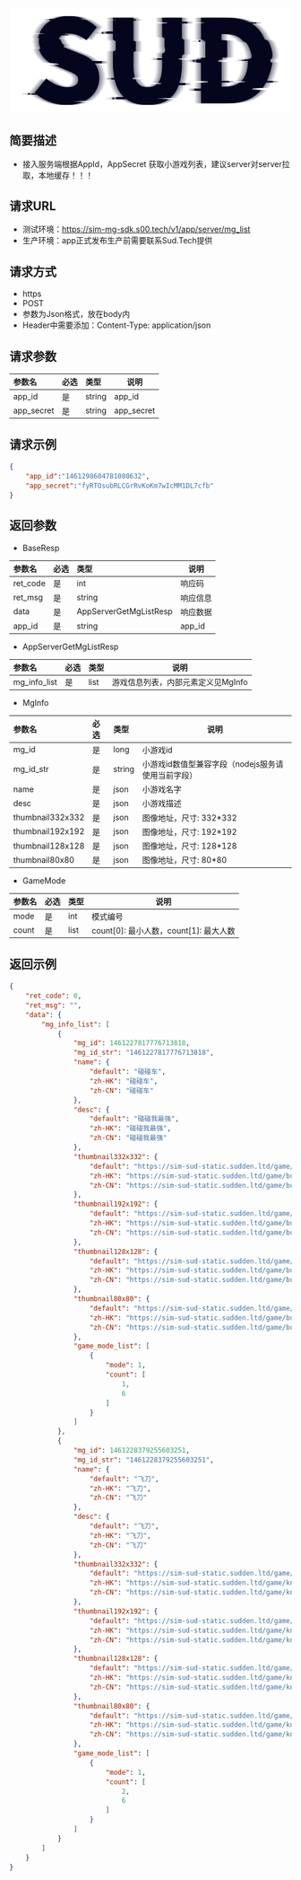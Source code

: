#

![SUD](../../Resource/logo.png)

## 简要描述

- 接入服务端根据AppId，AppSecret 获取小游戏列表，建议server对server拉取，本地缓存！！！

## 请求URL

- 测试环境：https://sim-mg-sdk.s00.tech/v1/app/server/mg_list
- 生产环境：app正式发布生产前需要联系Sud.Tech提供

## 请求方式
- https
- POST
- 参数为Json格式，放在body内
- Header中需要添加：Content-Type: application/json

## 请求参数

|参数名|必选|类型|说明|
|:----|:---|:-----|-----|
|app_id |是  |string |app_id   |
|app_secret |是  |string |app_secret   |

## 请求示例

```json
{
    "app_id":"1461298604781080632",
    "app_secret":"fyRTOsubRLCGrRvKoKm7wIcMM1DL7cfb"
}
```

## 返回参数

- BaseResp

|参数名|必选|类型|说明|
|:----    |:---|:----- |-----   |
|ret_code |是  |int |响应码   |
|ret_msg |是  |string | 响应信息    |
|data     |是  | AppServerGetMgListResp | 响应数据    |
|app_id     |是  |string | app_id   |

- AppServerGetMgListResp

|参数名|必选|类型|说明|
|:----    |:---|:----- |-----   |
|mg_info_list |是  | list|游戏信息列表，内部元素定义见MgInfo |


- MgInfo

|参数名|必选|类型|说明|
|:----    |:---|:----- |-----   |
|mg_id |是  |long | 小游戏id |
|mg_id_str |是  |string | 小游戏id数值型兼容字段（nodejs服务请使用当前字段） |
|name |是  |json | 小游戏名字  |
|desc |是  |json | 小游戏描述  |
|thumbnail332x332 |是  |json | 图像地址，尺寸: 332*332|
|thumbnail192x192 |是  |json | 图像地址，尺寸: 192*192|
|thumbnail128x128 |是  |json | 图像地址，尺寸: 128*128|
|thumbnail80x80 |是  |json | 图像地址，尺寸: 80*80|

- GameMode

|参数名|必选|类型|说明|
|:----    |:---|:----- |-----   |
|mode |是  |int | 模式编号 |
|count |是  |list | count[0]: 最小人数，count[1]: 最大人数 |

## 返回示例

```json
{
    "ret_code": 0,
    "ret_msg": "",
    "data": {
        "mg_info_list": [
            {
                "mg_id": 1461227817776713818,
                "mg_id_str": "1461227817776713818",
                "name": {
                    "default": "碰碰车",
                    "zh-HK": "碰碰车",
                    "zh-CN": "碰碰车"
                },
                "desc": {
                    "default": "碰碰我最强",
                    "zh-HK": "碰碰我最强",
                    "zh-CN": "碰碰我最强"
                },
                "thumbnail332x332": {
                    "default": "https://sim-sud-static.sudden.ltd/game/bumper/332.png",
                    "zh-HK": "https://sim-sud-static.sudden.ltd/game/bumper/332.png",
                    "zh-CN": "https://sim-sud-static.sudden.ltd/game/bumper/332.png"
                },
                "thumbnail192x192": {
                    "default": "https://sim-sud-static.sudden.ltd/game/bumper/192.png",
                    "zh-HK": "https://sim-sud-static.sudden.ltd/game/bumper/192.png",
                    "zh-CN": "https://sim-sud-static.sudden.ltd/game/bumper/192.png"
                },
                "thumbnail128x128": {
                    "default": "https://sim-sud-static.sudden.ltd/game/bumper/128.png",
                    "zh-HK": "https://sim-sud-static.sudden.ltd/game/bumper/128.png",
                    "zh-CN": "https://sim-sud-static.sudden.ltd/game/bumper/128.png"
                },
                "thumbnail80x80": {
                    "default": "https://sim-sud-static.sudden.ltd/game/bumper/80.png",
                    "zh-HK": "https://sim-sud-static.sudden.ltd/game/bumper/80.png",
                    "zh-CN": "https://sim-sud-static.sudden.ltd/game/bumper/80.png"
                },
                "game_mode_list": [
                    {
                        "mode": 1,
                        "count": [
                            1,
                            6
                        ]
                    }
                ]
            },
            {
                "mg_id": 1461228379255603251,
                "mg_id_str": "1461228379255603251",
                "name": {
                    "default": "飞刀",
                    "zh-HK": "飞刀",
                    "zh-CN": "飞刀"
                },
                "desc": {
                    "default": "飞刀",
                    "zh-HK": "飞刀",
                    "zh-CN": "飞刀"
                },
                "thumbnail332x332": {
                    "default": "https://sim-sud-static.sudden.ltd/game/knife/332.png",
                    "zh-HK": "https://sim-sud-static.sudden.ltd/game/knife/332.png",
                    "zh-CN": "https://sim-sud-static.sudden.ltd/game/knife/332.png"
                },
                "thumbnail192x192": {
                    "default": "https://sim-sud-static.sudden.ltd/game/knife/192.png",
                    "zh-HK": "https://sim-sud-static.sudden.ltd/game/knife/192.png",
                    "zh-CN": "https://sim-sud-static.sudden.ltd/game/knife/192.png"
                },
                "thumbnail128x128": {
                    "default": "https://sim-sud-static.sudden.ltd/game/knife/128.png",
                    "zh-HK": "https://sim-sud-static.sudden.ltd/game/knife/128.png",
                    "zh-CN": "https://sim-sud-static.sudden.ltd/game/knife/128.png"
                },
                "thumbnail80x80": {
                    "default": "https://sim-sud-static.sudden.ltd/game/knife/80.png",
                    "zh-HK": "https://sim-sud-static.sudden.ltd/game/knife/80.png",
                    "zh-CN": "https://sim-sud-static.sudden.ltd/game/knife/80.png"
                },
                "game_mode_list": [
                    {
                        "mode": 1,
                        "count": [
                            2,
                            6
                        ]
                    }
                ]
            }
        ]
    }
}
```
